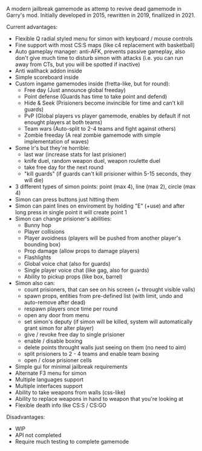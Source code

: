 A modern jailbreak gamemode as attemp to revive dead gamemode in Garry's mod.
Initially developed in 2015, rewritten in 2019, finallized in 2021.

Current advantages:
* Flexible Q radial styled menu for simon with keyboard / mouse controls
* Fine support with most CS:S maps (like c4 replacement with basketball)
* Auto gameplay manager: anti-AFK, prevents passive gameplay, also don't give much time to disturb simon with attacks (i.e. you can run away from CTs, but you will be spotted if inactive)
* Anti wallhack addon inside
* Simple scoreboard inside
* Custom ingame gamemodes inside (fretta-like, but for round):
	- Free day (Just announce global freeday)
	- Point defense (Guards has time to take point and defend)
	- Hide & Seek (Prisioners become invincible for time and can't kill guards)
	- PvP (Global players vs player gamemode, enables by default if not enought players at both teams)
	- Team wars (Auto-split to 2-4 teams and fight against others)
	- Zombie freeday (A real zombie gamemode with simple implementation of waves)
* Some lr's but they're horrible:
	- last war (increase stats for last prisioner)
	- knife duel, random weapon duel, weapon roulette duel
	- take free day for the next round
	- "kill guards" (if guards can't kill prisioner within 5-15 seconds, they will die)
* 3 different types of simon points: point (max 4), line (max 2), circle (max 4)
* Simon can press buttons just hitting them
* Simon can paint lines on enviroment by holding "E" (+use) and after long press in single point it will create point 1
* Simon can change prisioner's abilities:
	- Bunny hop
	- Player collisions
	- Player avoidness (players will be pushed from another player's bounding box)
	- Prop damage (allow props to damage players)
	- Flashlights
	- Global voice chat (also for guards)
	- Single player voice chat (like gag, also for guards)
	- Ability to pickup props (like box, barrel)
* Simon also can:
	- count prisioners, that can see on his screen (+ throught visible valls)
	- spawn props, entities from pre-defined list (with limit, undo and auto-remove after dead)
	- respawn players once time per round
	- open any door from menu
	- set simon's deputy (if simon will be killed, system will automatically grant simon for alter player)
	- give / revoke free day to single prisioner
	- enable / disable boxing
	- delete points throught walls just seeing on them (no need to aim)
	- split prisioners to 2 - 4 teams and enable team boxing
	- open / close prisioner cells
* Simple gui for minimal jailbreak requirements
* Alternate F3 menu for simon
* Multiple languages support
* Multiple interfaces support
* Ability to take weapons from walls (css-like)
* Ability to replace weapons in hand to weapon that you're looking at
* Flexible death info like CS:S / CS:GO

Disadvantages:
* WIP
* API not completed
* Require much testing to complete gamemode

